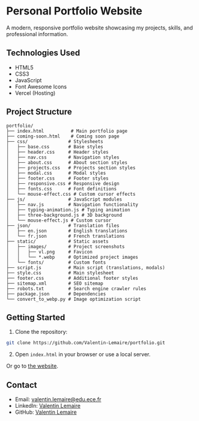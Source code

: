 # Personal Portfolio Website

A modern, responsive portfolio website showcasing my projects, skills, and professional information.

## Technologies Used

- HTML5
- CSS3
- JavaScript
- Font Awesome Icons
- Vercel (Hosting)

## Project Structure

```
portfolio/
├── index.html          # Main portfolio page
├── coming-soon.html    # Coming soon page
├── css/               # Stylesheets
│   ├── base.css       # Base styles
│   ├── header.css     # Header styles
│   ├── nav.css        # Navigation styles
│   ├── about.css      # About section styles
│   ├── projects.css   # Projects section styles
│   ├── modal.css      # Modal styles
│   ├── footer.css     # Footer styles
│   ├── responsive.css # Responsive design
│   ├── fonts.css      # Font definitions
│   └── mouse-effect.css # Custom cursor effects
├── js/                # JavaScript modules
│   ├── nav.js         # Navigation functionality
│   ├── typing-animation.js # Typing animation
│   ├── three-background.js # 3D background
│   └── mouse-effect.js # Custom cursor
├── json/              # Translation files
│   ├── en.json        # English translations
│   └── fr.json        # French translations
├── static/            # Static assets
│   ├── images/        # Project screenshots
│   │   ├── vl.png     # Favicon
│   │   └── *.webp     # Optimized project images
│   └── fonts/         # Custom fonts
├── script.js          # Main script (translations, modals)
├── style.css          # Main stylesheet
├── footer.css         # Additional footer styles
├── sitemap.xml        # SEO sitemap
├── robots.txt         # Search engine crawler rules
├── package.json       # Dependencies
└── convert_to_webp.py # Image optimization script
```

## Getting Started

1. Clone the repository:
```bash
git clone https://github.com/Valentin-Lemaire/portfolio.git
```

2. Open `index.html` in your browser or use a local server.

Or go to [the website](https://valentin-lemaire.vercel.app).

## Contact

- Email: valentin.lemaire@edu.ece.fr
- LinkedIn: [Valentin Lemaire](https://linkedin.com/in/valentin-lemaire-78b67a328/)
- GitHub: [Valentin Lemaire](https://github.com/Valentin-Lemaire) 